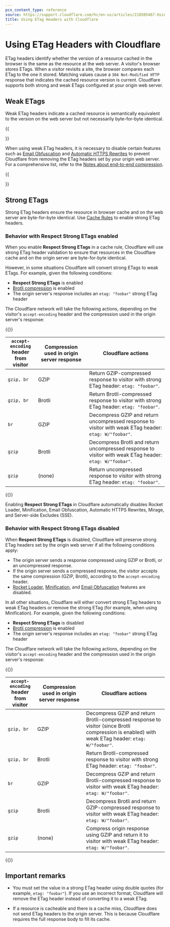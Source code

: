 ```yaml
---
pcx_content_type: reference
source: https://support.cloudflare.com/hc/en-us/articles/218505467-Using-ETag-Headers-with-Cloudflare
title: Using ETag Headers with Cloudflare
---
```


# Using ETag Headers with Cloudflare

ETag headers identify whether the version of a resource cached in the browser is the same as the resource at the web server. A visitor's browser stores ETags. When a visitor revisits a site, the browser compares each ETag to the one it stored. Matching values cause a `304 Not-Modified HTTP` response that indicates the cached resource version is current. Cloudflare supports both strong and weak ETags configured at your origin web server.

## Weak ETags

Weak ETag headers indicate a cached resource is semantically equivalent to the version on the web server but not necessarily byte-for-byte identical.

{{<Aside type="note">}}

When using weak ETag headers, it is necessary to disable certain features such as [Email Obfuscation](/waf/tools/scrape-shield/email-address-obfuscation/) and [Automatic HTTPS Rewrites](/ssl/edge-certificates/additional-options/automatic-https-rewrites/) to prevent Cloudflare from removing the ETag headers set by your origin web server. For a comprehensive list, refer to the [Notes about end-to-end compression](/speed/optimization/content/brotli/content-compression/#notes-about-end-to-end-compression).

{{</Aside>}}

## Strong ETags

Strong ETag headers ensure the resource in browser cache and on the web server are byte-for-byte identical. Use [Cache Rules](/cache/how-to/cache-rules/) to enable strong ETag headers.

### Behavior with Respect Strong ETags enabled

When you enable **Respect Strong ETags** in a cache rule, Cloudflare will use strong ETag header validation to ensure that resources in the Cloudflare cache and on the origin server are byte-for-byte identical.

However, in some situations Cloudflare will convert strong ETags to weak ETags. For example, given the following conditions:

- **Respect Strong ETags** is enabled
- [Brotli compression](/speed/optimization/content/brotli/) is enabled
- The origin server's response includes an `etag: "foobar"` strong ETag header

The Cloudflare network will take the following actions, depending on the visitor's `accept-encoding` header and the compression used in the origin server's response:

{{<table-wrap>}}

`accept-encoding`<br>header from visitor | Compression used in origin server response | Cloudflare actions
-----------|--------|--------
`gzip, br` | GZIP   | Return GZIP-compressed response to visitor with strong ETag header: `etag: "foobar"`.
`gzip, br` | Brotli | Return Brotli-compressed response to visitor with strong ETag header: `etag: "foobar"`.
`br`       | GZIP   | Decompress GZIP and return uncompressed response to visitor with weak ETag header: `etag: W/"foobar"`.
`gzip`     | Brotli | Decompress Brotli and return uncompressed response to visitor with weak ETag header: `etag: W/"foobar"`.
`gzip`     | (none) | Return uncompressed response to visitor with strong ETag header: `etag: "foobar"`.

{{</table-wrap>}}

Enabling **Respect Strong ETags** in Cloudflare automatically disables Rocket Loader, Minification, Email Obfuscation, Automatic HTTPS Rewrites, Mirage, and Server-side Excludes (SSE).

### Behavior with Respect Strong ETags disabled

When **Respect Strong ETags** is disabled, Cloudflare will preserve strong ETag headers set by the origin web server if all the following conditions apply:

- The origin server sends a response compressed using GZIP or Brotli, or an uncompressed response.
- If the origin server sends a compressed response, the visitor accepts the same compression (GZIP, Brotli), according to the `accept-encoding` header.
- [Rocket Loader](/speed/optimization/content/rocket-loader/), [Minification](/speed/optimization/content/auto-minify/), and [Email Obfuscation](/waf/tools/scrape-shield/email-address-obfuscation/) features are disabled.

In all other situations, Cloudflare will either convert strong ETag headers to weak ETag headers or remove the strong ETag (for example, when using Minification). For example, given the following conditions:

- **Respect Strong ETags** is disabled
- [Brotli compression](/speed/optimization/content/brotli/) is enabled
- The origin server's response includes an `etag: "foobar"` strong ETag header

The Cloudflare network will take the following actions, depending on the visitor's `accept-encoding` header and the compression used in the origin server's response:

{{<table-wrap>}}

`accept-encoding`<br>header from visitor | Compression used in origin server response | Cloudflare actions
-----------|--------|--------
`gzip, br` | GZIP   | Decompress GZIP and return Brotli-compressed response to visitor (since Brotli compression is enabled) with weak ETag header: `etag: W/"foobar"`.
`gzip, br` | Brotli | Return Brotli-compressed response to visitor with strong ETag header: `etag: "foobar"`.
`br`       | GZIP   | Decompress GZIP and return Brotli-compressed response to visitor with weak ETag header: `etag: W/"foobar"`.
`gzip`     | Brotli | Decompress Brotli and return GZIP-compressed response to visitor with weak ETag header: `etag: W/"foobar"`.
`gzip`     | (none) | Compress origin response using GZIP and return it to visitor with weak ETag header: `etag: W/"foobar"`.

{{</table-wrap>}}

## Important remarks

* You must set the value in a strong ETag header using double quotes (for example, `etag: "foobar"`). If you use an incorrect format, Cloudflare will remove the ETag header instead of converting it to a weak ETag. 

* If a resource is cacheable and there is a cache miss, Cloudflare does not send ETag headers to the origin server. This is because Cloudflare requires the full response body to fill its cache.
